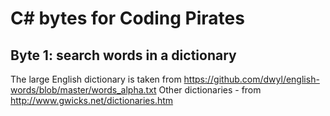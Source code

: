 # C# bytes for Coding Pirates

## Byte 1: search words in a dictionary

The large English dictionary is taken from https://github.com/dwyl/english-words/blob/master/words_alpha.txt
Other dictionaries - from http://www.gwicks.net/dictionaries.htm
